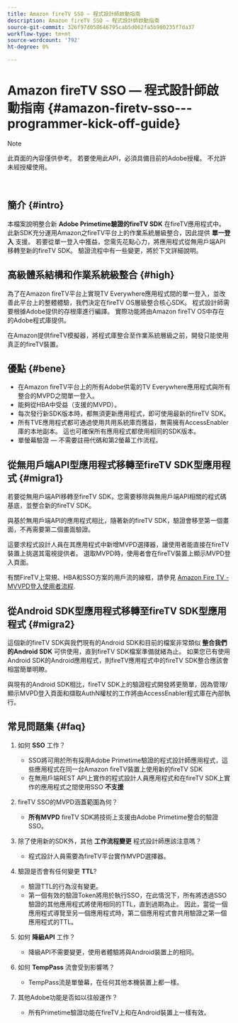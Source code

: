 ```yaml
---
title: Amazon fireTV SSO — 程式設計師啟動指南
description: Amazon fireTV SSO — 程式設計師啟動指南
source-git-commit: 326f97d058646795cab5d062fa5b980235f7da37
workflow-type: tm+mt
source-wordcount: '792'
ht-degree: 0%

---
```



# Amazon fireTV SSO — 程式設計師啟動指南 {#amazon-firetv-sso---programmer-kick-off-guide}

>[!NOTE]
>
>此頁面的內容僅供參考。 若要使用此API，必須具備目前的Adobe授權。 不允許未經授權使用。

</br>

## 簡介 {#intro}

本檔案說明整合新 **Adobe Primetime驗證的fireTV SDK** 在fireTV應用程式中。 此新SDK充分運用Amazon之fireTV平台上的作業系統層級整合，因此提供 **單一登入** 支援。 若要從單一登入中獲益，您需先花點心力，將應用程式從無用戶端API移轉至新的fireTV SDK。 驗證流程中有一些變更，將於下文詳細說明。

## 高級體系結構和作業系統級整合 {#high}

為了在Amazon fireTV平台上實現TV Everywhere應用程式間的單一登入，並改善此平台上的整體體驗，我們決定在fireTV OS層級整合核心SDK。 程式設計師需要根據Adobe提供的存根庫進行編譯。 實際功能將由Amazon fireTV OS中存在的Adobe程式庫提供。

在Amazon提供fireTV模擬器，將程式庫整合至作業系統層級之前，開發只能使用真正的fireTV裝置。

## 優點 {#bene}

* 在Amazon fireTV平台上的所有Adobe供電的TV Everywhere應用程式與所有整合的MVPD之間單一登入。
* 能夠從HBA中受益（支援的MVPD）。
* 每次發行新SDK版本時，都無須更新應用程式，即可使用最新的fireTV SDK。
* 所有TVE應用程式都可通過使用共用系統庫而獲益，無需擁有AccessEnabler庫的本地副本。 這也可確保所有應用程式都使用相同的SDK版本。
* 單螢幕驗證 — 不需要註冊代碼和第2螢幕工作流程。

## 從無用戶端API型應用程式移轉至fireTV SDK型應用程式 {#migra1}

若要從無用戶端API移轉至fireTV SDK，您需要移除與無用戶端API相關的程式碼基底，並整合新的fireTV SDK。

與基於無用戶端API的應用程式相比，隨著新的fireTV SDK，驗證會移至第一個畫面，不再需要第二個畫面驗證。

這要求程式設計人員在其應用程式中新增MVPD選擇器，讓使用者能直接在fireTV裝置上挑選其電視提供者。 選取MVPD時，使用者會在fireTV裝置上顯示MVPD登入頁面。

有關FireTV上常規、HBA和SSO方案的用戶流的線框，請參見 [Amazon Fire TV - MVVPD登入使用者流程](https://xd.adobe.com/view/9058288e-4b67-43a1-9d5b-5f76ede6c51e/).

## 從Android SDK型應用程式移轉至fireTV SDK型應用程式 {#migra2}

這個新的fireTV SDK與我們現有的Android SDK和目前的檔案非常類似 **整合我們的Android SDK** <!--http://tve.helpdocsonline.com/android-technical-overview-->可供使用，直到fireTV SDK檔案準備就緒為止。 如果您已有使用Android SDK的Android應用程式，則fireTV應用程式中的fireTV SDK整合應該會相當簡單明瞭。

與現有的Android SDK相比，fireTV SDK上的驗證程式開發將更簡單，因為管理/顯示MVPD登入頁面和擷取AuthN權杖的工作將由AccessEnabler程式庫在內部執行。

## 常見問題集 {#faq}

1. 如何 **SSO** 工作？

   * SSO將可用於所有採用Adobe Primetime驗證的程式設計師應用程式，這些應用程式在同一台Amazon fireTV裝置上使用新的fireTV SDK
   * 在無用戶端REST API上實作的程式設計人員應用程式和在fireTV SDK上實作的應用程式之間使用SSO **不支援**

1. fireTV SSO的MVPD涵蓋範圍為何？

   * **所有MVPD** fireTV SDK將技術上支援由Adobe Primetime整合的驗證SSO。

1. 除了使用新的SDK外，其他 **工作流程變更** 程式設計師應該注意嗎？

   * 程式設計人員需要為fireTV平台實作MVPD選擇器。

1. 驗證是否會有任何變更 **TTL**?

   * 驗證TTL的行為沒有變更。
   * 第一個有效的驗證Token將用於執行SSO，在此情況下，所有將透過SSO驗證的其他應用程式將使用相同的TTL，直到過期為止。 因此，當從一個應用程式導覽至另一個應用程式時，第二個應用程式會共用驗證之第一個應用程式的TTL。

1. 如何 **降級API** 工作？

   * 降級API不需要變更，使用者體驗將與Android裝置上的相同。

1. 如何 **TempPass** 流會受到影響嗎？

   * TempPass流是單螢幕，在任何其他本機裝置上都一樣。

1. 其他Adobe功能是否如以往般運作？

   * 所有Primetime驗證功能在fireTV上和在Android裝置上一樣有效。
